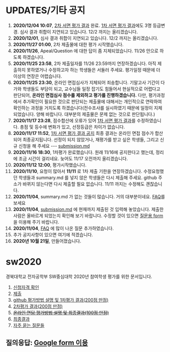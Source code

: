 # UPDATES/기타 공지 
1. __2020/12/04 10:07__, [2차 서면 평가 결과](evaluation1.md) 완료. [1차 서면 평가 결과](evaluation1.md)에도 3명 등급변경.
심사 결과 취합이 지연되고 있습니다. 12/2 까지는 올리겠습니다.
1. __2020/12/01__, 심사 결과 취합이 지연되고 있습니다. 12/2 까지는 올리겠습니다.
1. __2020/11/27 01:00__, 2차 제출물에 대한 평가 시작했습니다.
1. __2020/11/26__, Apeal/Question 에 대한 답이 좀 지체되었습니다. 11/26 안으로 하도록 하겠습니다.
1. __2020/11/25 23:58__, 2차 제출일자를 11/26 23:59까지 연장하겠습니다. 아직 제출하지 못하였거나 수정하고자 하는 학생들은 서둘러 주세요. 평가일정 때문에 더 이상의 연장은 어렵습니다.
1. __2020/11/25 23:30__, 온라인 면접심사가 지체되어 죄송합니다. 기말고사 기간이 다가와 학생들도 부담이 되고, 교수님들 일정 잡기도 힘들어서 현실적으로 어렵다고 판단되어, __온라인 면접심사 점수를 제외하고 평가를 진행하겠습니다.__ 다만, 평가과정에서 추가확인이 필요한 것으로 판단되는 제출물에 대해서는 개인적으로 연락하여 확인하는 과정을 거치도록 하겠습니다(전수조사를 실시하였기 때문에 일정이 지체되었습니다. 양해 바랍니다. 대부분의 제출물은 문제 없는 것으로 판단됩니다.)
1. __2020/11/17 23:28__, 점수합산에 오류가 있어 [1차 서면 평가 결과](evaluation1.md)를 수정하였습니다. 총점 및 등수에 변화가 있고, 선정등급은 차이가 없습니다.
1. __2020/11/17 11:52__, [1차 서면 평가 결과 공지](evaluation1.md) 최종 결과는 온라인 면접 점수가 합산되어 최종공지됩니다. 선정이 되지 않았거나, 재평가를 받고 싶은 학생들, 그리고 신규 신청을 해 주세요 --- [submission.md](submission.md)
1. __2020/11/16 18:30__, 1차평가 완료했습니다. 원래 11/16에 공지한다고 했는데, 정리에 조금 시간이 걸리네요. 늦어도 11/17 오전까지 올리겠습니다. 
1. __2020/11/12 12:00__, 평가시작했습니다. 
1. __2020/11/10__, 요청이 많아서 __11/11__ 로 1차 제출 기한을 연장하겠습니다. 수정요청했던 학생들과 summary.md 를 넣지 않은 학생들은 다시 제출해 주세요. github 주소가 바뀌지 않는다면 다시 제출할 필요 없습니다. 11/11 까지는 수정해도 괜찮습니다. 
1. __2020/11/04__, summary.md 가 없는 것들이 많습니다. 거의 대부분이네요. [FAQ](faq.md)를 보세요
1. __2020/11/04__, [submission.md](submission.md) 에 현재까지 제출된 것 입력해 놓았습니다. 제출한 사람은 올바르게 되었는지 확인해 보기 바랍니다. 수정할 것이 있으면 [질문용 form](https://docs.google.com/forms/d/e/1FAIpQLSdN5AtF8bDQDJN3Vh896W_iKJfcE2RMJBCAl9A69kzLvkrcow/viewform?usp=sf_link) 을 이용해 주기 바랍니다.
1. __2020/11/04__, [FAQ](faq.md) 에 많이 나온 질문 추가하였습니다.
1. 추가 공지사항이 있으면 여기에 적겠습니다.
1. __2020년 10월 21일__, 만들어졌습니다.

# sw2020
경북대학교 전자공학부 SW중심대학 2020년 참여학생 평가를 위한 문서입니다.

1. [신청자격 확인](classlist.md)
1. [제출](submission.md)
1. [github 평가방법 설명 및 1차평가 결과(200점 만점)](evaluation1.md)
1. [2차평가 결과(200점 만점)](evaluation2.md)
1. ~~[온라인 면담 평가방법 설명 및 최종결과(100점 만점)](backup/evaluation_interview_obsolete.md)~~
1. [최종결과](evaluation_final.md)
1. [자주 묻는 질문들](faq.md)

## 질의응답: [Google form 이용](https://docs.google.com/forms/d/e/1FAIpQLSdN5AtF8bDQDJN3Vh896W_iKJfcE2RMJBCAl9A69kzLvkrcow/viewform?usp=sf_link)
